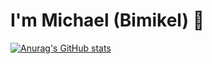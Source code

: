 # I'm Michael (Bimikel) 👋

[![Anurag's GitHub stats](https://github-readme-stats.vercel.app/api?username=Bimikel)](https://github.com/Bimikel/github-readme-stats)
